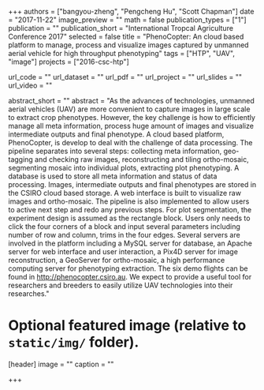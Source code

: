 +++
authors = ["bangyou-zheng", "Pengcheng Hu", "Scott Chapman"]
date = "2017-11-22"
image_preview = ""
math = false
publication_types = ["1"]
publication = ""
publication_short = "International Tropcal Agriculture Conference 2017"
selected = false
title = "PhenoCopter: An cloud based platform to manage, process and visualize images captured by unmanned aerial vehicle for high throughput phenotyping"
tags = ["HTP", "UAV", "image"]
projects = ["2016-csc-htp"]

url_code = ""
url_dataset = ""
url_pdf = ""
url_project = ""
url_slides = ""
url_video = ""

abstract_short = ""
abstract = "As the advances of technologies, unmanned aerial vehicles (UAV) are more convenient to capture images in large scale to extract crop phenotypes. However, the key challenge is how to efficiently manage all meta information, process huge amount of images and visualize intermediate outputs and final phenotype. A cloud based platform, PhenoCopter, is develop to deal with the challenge of data processing. The pipeline separates into several steps: collecting meta information, geo-tagging and checking raw images, reconstructing and tiling ortho-mosaic, segmenting mosaic into individual plots, extracting plot phenotyping. A database is used to store all meta information and status of data processing. Images, intermediate outputs and final phenotypes are stored in the CSIRO cloud based storage.  A web interface is built to visualize raw images and ortho-mosaic. The pipeline is also implemented to allow users to active next step and redo any previous steps. For plot segmentation, the experiment design is assumed as the rectangle block. Users only needs to click the four corners of a block and input several parameters including number of row and column, trims in the four edges. Several servers are involved in the platform including a MySQL server for database, an Apache server for web interface and user interaction, a Pix4D server for image reconstruction, a GeoServer for ortho-mosaic, a high performance computing server for phenotyping extraction. The six demo flights can be found in http://phenocopter.csiro.au. We expect to provide a useful tool for researchers and breeders to easily utilize UAV technologies into their researches."


# Optional featured image (relative to `static/img/` folder).
[header]
image = ""
caption = ""

+++
